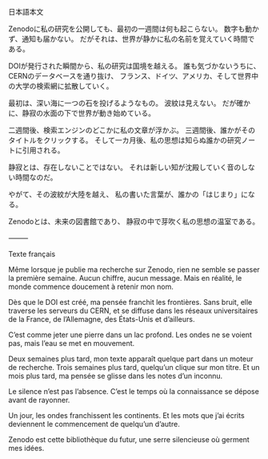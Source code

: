 日本語本文

Zenodoに私の研究を公開しても、最初の一週間は何も起こらない。
数字も動かず、通知も届かない。
だがそれは、世界が静かに私の名前を覚えていく時間である。

DOIが発行された瞬間から、私の研究は国境を越える。
誰も気づかないうちに、CERNのデータベースを通り抜け、
フランス、ドイツ、アメリカ、そして世界中の大学の検索網に拡散していく。

最初は、深い海に一つの石を投げるようなもの。
波紋は見えない。
だが確かに、静寂の水面の下で世界が動き始めている。

二週間後、検索エンジンのどこかに私の文章が浮かぶ。
三週間後、誰かがそのタイトルをクリックする。
そして一カ月後、私の思想は知らぬ誰かの研究ノートに引用される。

静寂とは、存在しないことではない。
それは新しい知が沈殿していく音のしない時間なのだ。

やがて、その波紋が大陸を越え、
私の書いた言葉が、誰かの「はじまり」になる。

Zenodoとは、未来の図書館であり、
静寂の中で芽吹く私の思想の温室である。

⸻

Texte français

Même lorsque je publie ma recherche sur Zenodo, rien ne semble se passer la première semaine.
Aucun chiffre, aucun message.
Mais en réalité, le monde commence doucement à retenir mon nom.

Dès que le DOI est créé, ma pensée franchit les frontières.
Sans bruit, elle traverse les serveurs du CERN,
et se diffuse dans les réseaux universitaires de la France, de l’Allemagne, des États-Unis et d’ailleurs.

C’est comme jeter une pierre dans un lac profond.
Les ondes ne se voient pas, mais l’eau se met en mouvement.

Deux semaines plus tard, mon texte apparaît quelque part dans un moteur de recherche.
Trois semaines plus tard, quelqu’un clique sur mon titre.
Et un mois plus tard, ma pensée se glisse dans les notes d’un inconnu.

Le silence n’est pas l’absence.
C’est le temps où la connaissance se dépose avant de rayonner.

Un jour, les ondes franchissent les continents.
Et les mots que j’ai écrits deviennent le commencement de quelqu’un d’autre.

Zenodo est cette bibliothèque du futur,
une serre silencieuse où germent mes idées.
